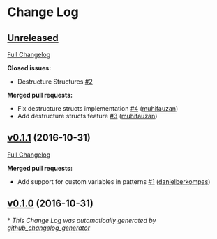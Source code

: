 # Change Log

## [Unreleased](https://github.com/danielberkompas/destructure/tree/HEAD)

[Full Changelog](https://github.com/danielberkompas/destructure/compare/v0.1.1...HEAD)

**Closed issues:**

- Destructure Structures [\#2](https://github.com/danielberkompas/destructure/issues/2)

**Merged pull requests:**

- Fix destructure structs implementation [\#4](https://github.com/danielberkompas/destructure/pull/4) ([muhifauzan](https://github.com/muhifauzan))
- Add destructure structs feature [\#3](https://github.com/danielberkompas/destructure/pull/3) ([muhifauzan](https://github.com/muhifauzan))

## [v0.1.1](https://github.com/danielberkompas/destructure/tree/v0.1.1) (2016-10-31)
[Full Changelog](https://github.com/danielberkompas/destructure/compare/v0.1.0...v0.1.1)

**Merged pull requests:**

- Add support for custom variables in patterns [\#1](https://github.com/danielberkompas/destructure/pull/1) ([danielberkompas](https://github.com/danielberkompas))

## [v0.1.0](https://github.com/danielberkompas/destructure/tree/v0.1.0) (2016-10-31)


\* *This Change Log was automatically generated by [github_changelog_generator](https://github.com/skywinder/Github-Changelog-Generator)*